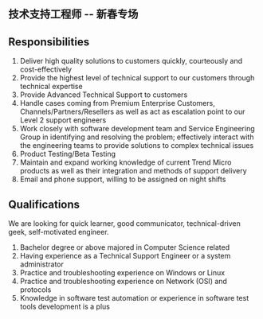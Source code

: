 ## 技术支持工程师 -- 新春专场


## Responsibilities

1. Deliver high quality solutions to customers quickly, courteously and cost-effectively
2. Provide the highest level of technical support to our customers through technical expertise
3. Provide Advanced Technical Support to customers
4. Handle cases coming from Premium Enterprise Customers, Channels/Partners/Resellers as well as act as escalation point to our Level 2 support engineers
5. Work closely with software development team and Service Engineering Group in identifying and resolving the problem; effectively interact with the engineering teams to provide solutions to complex technical issues
6. Product Testing/Beta Testing
7. Maintain and expand working knowledge of current Trend Micro products as well as their integration and methods of support delivery
8. Email and phone support, willing to be assigned on night shifts


## Qualifications

We are looking for quick learner, good communicator, technical-driven geek, self-motivated engineer.
1. Bachelor degree or above majored in Computer Science related
2. Having experience as a Technical Support Engineer or a system administrator
3. Practice and troubleshooting experience on Windows or Linux
4. Practice and troubleshooting experience on Network (OSI) and protocols
5. Knowledge in software test automation or experience in software test tools development is a plus
